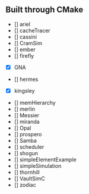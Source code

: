 ## Built through CMake

- [] ariel
- [] cacheTracer
- [] cassini
- [] CramSim
- [] ember
- [] firefly
- [x] GNA
- [] hermes
- [x] kingsley
- [] memHierarchy
- [] merlin
- [] Messier
- [] miranda
- [] Opal
- [] prospero
- [] Samba
- [] scheduler
- [] shogun
- [] simpleElementExample
- [] simpleSimulation
- [] thornhill
- [] VaultSimC
- [] zodiac
